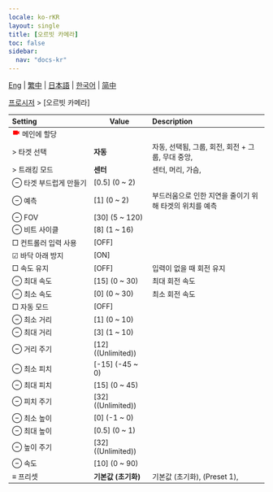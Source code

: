 ```yaml
---
locale: ko-rKR
layout: single
title: [오르빗 카메라]
toc: false
sidebar:
  nav: "docs-kr"
---
```

[Eng](/dancexr/menu/2025.4/motion/orbit_cam) | [繁中](/tw/dancexr/menu/2025.4/motion/orbit_cam) | [日本語](/jp/dancexr/menu/2025.4/motion/orbit_cam) | [한국어](/kr/dancexr/menu/2025.4/motion/orbit_cam) | [简中](/zh/dancexr/menu/2025.4/motion/orbit_cam)

[프로시저](../menu#프로시저) > [오르빗 카메라]



| Setting | Value | Description |
| :--- | --- | :--- |
|<nobr><img src="/images/icon/ic_videocam.png" alt="videocam icon"/> 메인에 할당</nobr>|| 
|<nobr> > 타겟 선택</nobr>| **자동** | 자동, 선택됨, 그룹, 회전, 회전 + 그룹, 무대 중앙,  |
|<nobr> > 트래킹 모드</nobr>| **센터** | 센터, 머리, 가슴,  |
|<nobr> ⊖ 타겟 부드럽게 만들기</nobr>| [0.5] (0 ~ 2) | 
|<nobr> ⊖ 예측</nobr>| [1] (0 ~ 2) | 부드러움으로 인한 지연을 줄이기 위해 타겟의 위치를 예측
|<nobr> ⊖ FOV</nobr>| [30] (5 ~ 120) | 
|<nobr> ⊖ 비트 사이클</nobr>| [8] (1 ~ 16) | 
|<nobr> □ 컨트롤러 입력 사용</nobr>| [OFF] | 
|<nobr> ☑ 바닥 아래 방지</nobr>| [ON] | 
|<nobr> □ 속도 유지</nobr>| [OFF] | 입력이 없을 때 회전 유지
|<nobr> ⊖ 최대 속도</nobr>| [15] (0 ~ 30) | 최대 회전 속도
|<nobr> ⊖ 최소 속도</nobr>| [0] (0 ~ 30) | 최소 회전 속도
|<nobr> □ 자동 모드</nobr>| [OFF] | 
|<nobr> ⊖ 최소 거리</nobr>| [1] (0 ~ 10) | 
|<nobr> ⊖ 최대 거리</nobr>| [3] (1 ~ 10) | 
|<nobr> ⊖ 거리 주기</nobr>| [12] ((Unlimited)) | 
|<nobr> ⊖ 최소 피치</nobr>| [-15] (-45 ~ 0) | 
|<nobr> ⊖ 최대 피치</nobr>| [15] (0 ~ 45) | 
|<nobr> ⊖ 피치 주기</nobr>| [32] ((Unlimited)) | 
|<nobr> ⊖ 최소 높이</nobr>| [0] (-1 ~ 0) | 
|<nobr> ⊖ 최대 높이</nobr>| [0.5] (0 ~ 1) | 
|<nobr> ⊖ 높이 주기</nobr>| [32] ((Unlimited)) | 
|<nobr> ⊖ 속도</nobr>| [10] (0 ~ 90) | 
|<nobr> ≡ 프리셋</nobr>| **기본값 (초기화)** | 기본값 (초기화), (Preset 1),  |

